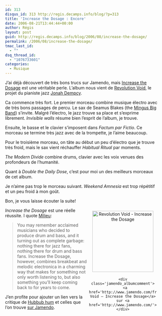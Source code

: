 ```yaml
---
id: 313
disqus_id: 313 http://regis.decamps.info/blog/?p=313
title: 'Increase the Dosage : Encore'
date: 2006-08-21T13:44:44+00:00
author: Régis
layout: post
guid: http://regis.decamps.info/blog/2006/08/increase-the-dosage/
permalink: /2006/08/increase-the-dosage/
tmac_last_id:
  - ""
dsq_thread_id:
  - "1076733601"
categories:
  - Musique
---
```

J’ai déjà découvert de très bons trucs sur Jamendo, mais [Increase the Dosage](http://www.jamendo.com/fr/album/2225/) est une véritable perle. L’album nous vient de [Revolution Void](http://www.revolutionvoid.com/), le projet du pianiste jazz [Jonah Dempcy](http://www.blogger.com/profile/13854286).

Ca commence très fort. Le premier morceau combine musique électro avec de très bons passages de percu. Le sax de Seamus Blakes (the [Mingus Big Band](http://www.mingusmingusmingus.com/)) s’invite. Malgré l’électro, le jazz trouve sa place et s’exprime librement. _Invisible walls_ résume bien l’esprit de l’album, je trouve.

Ensuite, le basse et le clavier s’imposent dans _Factum par Fictio_. Ce morceau se termine très jazz avec de la trompette, je l’aime beaucoup. 

Pour le troisième morceau, on tâte au début un peu d’électro que je trouve très froid, mais le sax vient réchauffer _Habitual Ritual_ par moments.

_The Modern Divide_ combine drums, clavier avec les voix venues des profondeurs de l’humanité.

Quant à _Double the Daily Dose_, c’est pour moi un des meilleurs morceaux de cet album.

Je n’aime pas trop le morceau suivant. _Weekend Amnesia_ est trop répétitif et un peu froid à mon goût.

Bon, je vous laisse écouter la suite!

<div class='jamendo_blogpost'>
  <div class='jamendo_albumcover' style='float:right;text-align:center;width:222px;padding:7px;margin:0px'>
    <a href='http://www.jamendo.com/fr/album/2225/' title='Revolution Void - Increase the Dosage'><img src='http://img.jamendo.com/albums/2225/covers/1.200.jpg' style='width:200px;height:200px;border:0px;margin:3px;' alt='Revolution Void - Increase the Dosage' /></a></p> 
    
    <div class='jamendo_albumcomment'>
      <a href='http://www.jamendo.com/fr/album/2225/'>Revolution Void – Increase the Dosage</a> sur <a href='http://www.jamendo.com/'>Jamendo</a>
    </div>
  </div>
</div>

_Increase the Dosage_ est une réelle réussite. I quote [Milieu](http://milieu.alexyoung.org/?p=198):

> You may remember acclaimed musicians who decided to produce drum and bass, and it turning out as complete garbage: nothing there for jazz fans, nothing there for drum and bass fans. Increase the Dosage, however, combines breakbeat and melodic electronica in a charming way that makes for something not only worth listening to, but also something you’ll keep coming back to for years to come. 

J’en profite pour ajouter un lien vers la critique de [Hubbub hum](http://hubbubhum.free.fr/blog/index.php?2006/08/09/9-revolution-void-increase-the-dosage) et celles que l’on trouve [sur Jamendo](http://www.jamendo.com/fr/album/2225/reviews/).
